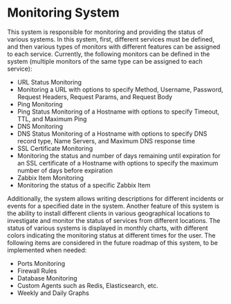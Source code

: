 # Monitoring System

This system is responsible for monitoring and providing the status of various systems.
In this system, first, different services must be defined, and then various types of monitors with different features can be assigned to each service.
Currently, the following monitors can be defined in the system (multiple monitors of the same type can be assigned to each service):

- URL Status Monitoring
- Monitoring a URL with options to specify Method, Username, Password, Request Headers, Request Params, and Request Body
- Ping Monitoring
- Ping Status Monitoring of a Hostname with options to specify Timeout, TTL, and Maximum Ping
- DNS Monitoring
- DNS Status Monitoring of a Hostname with options to specify DNS record type, Name Servers, and Maximum DNS response time
- SSL Certificate Monitoring
- Monitoring the status and number of days remaining until expiration for an SSL certificate of a Hostname with options to specify the maximum number of days before expiration
- Zabbix Item Monitoring
- Monitoring the status of a specific Zabbix Item

Additionally, the system allows writing descriptions for different incidents or events for a specified date in the system.
Another feature of this system is the ability to install different clients in various geographical locations to investigate and monitor the status of services from different locations.
The status of various systems is displayed in monthly charts, with different colors indicating the monitoring status at different times for the user.
The following items are considered in the future roadmap of this system, to be implemented when needed:

- Ports Monitoring
- Firewall Rules
- Database Monitoring
- Custom Agents such as Redis, Elasticsearch, etc.
- Weekly and Daily Graphs
